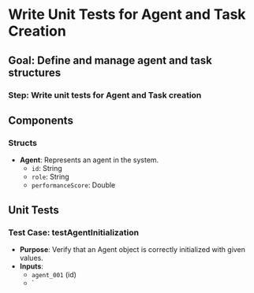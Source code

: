 # Write Unit Tests for Agent and Task Creation

## Goal: Define and manage agent and task structures

### Step: Write unit tests for Agent and Task creation

## Components

### Structs

- **Agent**: Represents an agent in the system.
  - `id`: String
  - `role`: String
  - `performanceScore`: Double

## Unit Tests

### Test Case: testAgentInitialization

- **Purpose**: Verify that an Agent object is correctly initialized with given values.
- **Inputs**:
  - `agent_001` (id)
  - `